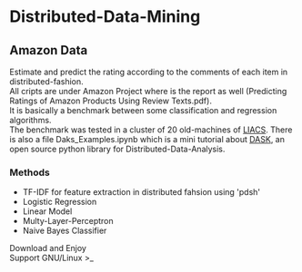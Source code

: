 # Distributed-Data-Mining
## Amazon Data

Estimate and predict the rating according to the comments of each item in distributed-fashion. <br>
All cripts are under Amazon Project where is the report as well (Predicting Ratings of Amazon Products Using Review Texts.pdf).<br>
It is basically a benchmark between some classification and regression algorithms.<br>
The benchmark was tested in a cluster of 20 old-machines of [LIACS](https://liacs.leidenuniv.nl/).
There is also a file Daks_Examples.ipynb which is a mini tutorial about [DASK](https://dask.org/), an open source python library for Distributed-Data-Analysis.


### Methods
- TF-IDF for feature extraction in distributed fahsion using 'pdsh'
- Logistic Regression
- Linear Model
- Multy-Layer-Perceptron
- Naive Bayes Classifier

Download and Enjoy<br>
Support GNU/Linux >_
